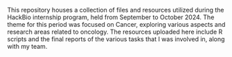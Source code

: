 This repository houses a collection of files and resources utilized during the HackBio internship program, held from September to October 2024. The theme for this period was focused on Cancer, exploring various aspects and research areas related to oncology. The resources uploaded here include R scripts and the final reports of the various tasks that I was involved in, along with my team.
